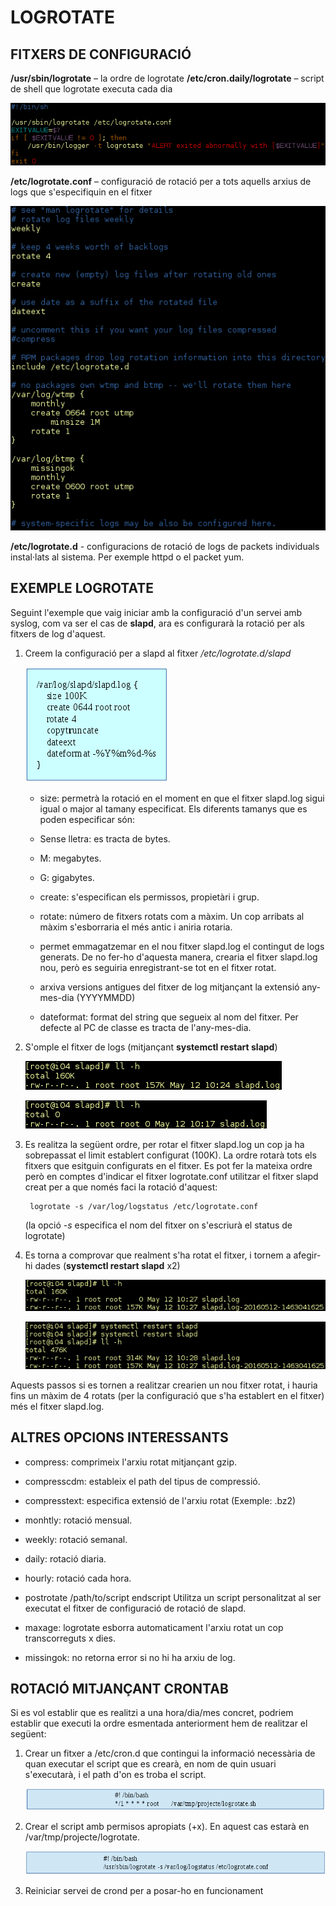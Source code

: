 # LOGROTATE
## FITXERS DE CONFIGURACIÓ
**/usr/sbin/logrotate** – la ordre de logrotate
**/etc/cron.daily/logrotate** – script de shell que logrotate executa cada dia

![Script logrotate](/img/etc.cron.daily.logrotate.png)

**/etc/logrotate.conf** – configuració de rotació per a tots aquells arxius 
de logs que s'especifiquin en el fitxer

![Configuració logrotate.conf](/img/etc.logrotate.conf.png)

**/etc/logrotate.d** - configuracions de rotació de logs de packets individuals
 instal·lats al sistema. Per exemple httpd o el packet yum.

## EXEMPLE LOGROTATE
Seguint l'exemple que vaig iniciar amb la configuració d'un servei amb syslog, 
com va ser el cas de **slapd**, ara es configurarà la rotació per als fitxers de log d'aquest.

1. Creem la configuració per a slapd al fitxer */etc/logrotate.d/slapd*

	![Exemple configuració fitxer rotació slapd](/img/example.etc.logrotate.d.slapd.png)

	* size: permetrà la rotació en el moment en que el fitxer slapd.log sigui igual 
	o major al tamany especificat. Els diferents tamanys que es poden especificar són:

	* Sense lletra: es tracta de bytes.

	* M: megabytes.

	* G: gigabytes.

	* create: s'especifican els permissos, propietàri i grup.

	* rotate: número de fitxers rotats com a màxim. Un cop arribats al màxim
	s'esborraria el més antic i 	aniria rotaria.

	* permet emmagatzemar en el nou fitxer slapd.log el contingut de logs generats.
	De no fer-ho d'aquesta manera, crearia el fitxer slapd.log nou, però es 
	seguiria enregistrant-se tot en el fitxer rotat.

	* arxiva versions antigues del fitxer de log mitjançant la extensió any-mes-dia
	(YYYYMMDD)

	* dateformat: format del string que segueix al nom del fitxer. Per defecte
	al PC de classe es tracta de l'any-mes-dia.

2. S'omple el fitxer de logs (mitjançant **systemctl restart slapd**)

	![Log de slapd buit](/img/var.log.slapd.with-logs.png)

	![Log de slapd amb missatges](/img/var.log.slapd.no-logs.png)

3. Es realitza la següent ordre, per rotar el fitxer slapd.log un cop ja 
ha sobrepassat el limit establert configurat (100K). La ordre rotarà tots 
els fitxers que esitguin configurats en el fitxer. Es pot fer la mateixa 
ordre però en comptes d'indicar el fitxer logrotate.conf utilitzar el fitxer 
slapd creat per a que només faci la rotació d'aquest:

		logrotate -s /var/log/logstatus /etc/logrotate.conf

	(la opció *-s* especifica el nom del fitxer on s'escriurà el status de logrotate)

4. Es torna a comprovar que realment s'ha rotat el fitxer, i tornem a afegir-hi dades 
(**systemctl restart slapd** x2)

	![Fitxer rotat. Creat nou fitxer de logs](/img/var.log.slapd.rotate1.png)

	![Visualització nou arxiu de logs](/img/var.log.slapd.rotate2.png)

Aquests passos si es tornen a realitzar crearien un nou fitxer rotat, i 
hauria fins un màxim de 4 rotats (per la configuració que s'ha establert 
en el fitxer) més el fitxer slapd.log.

## ALTRES OPCIONS INTERESSANTS
* compress: comprimeix l'arxiu rotat mitjançant gzip.

* compresscdm: estableix el path del tipus de compressió.

* compresstext: especifica extensió de l'arxiu rotat (Exemple: .bz2)

* monhtly: rotació mensual.

* weekly: rotació semanal.

* daily: rotació diaria.

* hourly: rotació cada hora.

* postrotate
  /path/to/script
 endscript
Utilitza un script personalitzat al ser executat el fitxer de configuració de rotació de slapd.
* maxage: logrotate esborra automaticament l'arxiu rotat un cop transcorreguts x dies.

* missingok: no retorna error si no hi ha arxiu de log.

## ROTACIÓ MITJANÇANT CRONTAB
Si es vol establir que es realitzi a una hora/dia/mes concret, podriem 
establir que executi la ordre esmentada anteriorment hem de realitzar el 
següent:

1. Crear un fitxer a /etc/cron.d que contingui la informació necessària 
de quan executar el script que es crearà, en nom de quin usuari s'executarà, 
i el path d'on es troba el script.

	![Temps per a la rotació mitjançant script](/img/etc.cron.d.logrotate.png)

2. Crear el script amb permisos apropiats (+x). En aquest cas estarà en /var/tmp/projecte/logrotate.

	![Script que executa ordre per fer rotació](/img/var.tmp.projecte.scriptrotacio.png)

3. Reiniciar servei de crond per a posar-ho en funcionament
